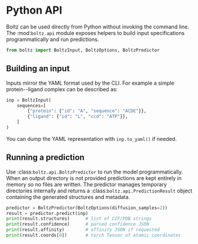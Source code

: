 # Python API

Boltz can be used directly from Python without invoking the command
line.  The :mod:`boltz.api` module exposes helpers to build input
specifications programmatically and run predictions.

```python
from boltz import BoltzInput, BoltzOptions, BoltzPredictor
```

## Building an input

Inputs mirror the YAML format used by the CLI.  For example a simple
protein--ligand complex can be described as:

```python
inp = BoltzInput(
    sequences=[
        {"protein": {"id": "A", "sequence": "ACDE"}},
        {"ligand": {"id": "L", "ccd": "ATP"}},
    ]
)
```

You can dump the YAML representation with
`inp.to_yaml()` if needed.

## Running a prediction

Use :class:`boltz.api.BoltzPredictor` to run the model programmatically.
When an output directory is not provided predictions are kept entirely in
memory so no files are written. The predictor manages temporary directories
internally and returns a
:class:`boltz.api.PredictionResult` object containing the generated
structures and metadata.

```python
predictor = BoltzPredictor(BoltzOptions(diffusion_samples=2))
result = predictor.predict(inp)
print(result.structures)      # list of CIF/PDB strings
print(result.confidence)      # parsed confidence JSON
print(result.affinity)        # affinity JSON if requested
print(result.coords[0])       # torch Tensor of atomic coordinates
```

